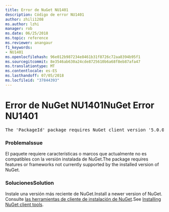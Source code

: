 ```yaml
---
title: Error de NuGet NU1401
description: Código de error NU1401
author: zhili1208
ms.author: lzhi
manager: rob
ms.date: 06/25/2018
ms.topic: reference
ms.reviewer: anangaur
f1_keywords:
- NU1401
ms.openlocfilehash: 96e012b987234e8461b31f8726c72aa8394b95f1
ms.sourcegitcommit: 8e3546ab630a24cde8725610b6a68f8eb87afa47
ms.translationtype: MT
ms.contentlocale: es-ES
ms.lasthandoff: 07/05/2018
ms.locfileid: "37844393"
---
```

# <a name="nuget-error-nu1401"></a><span data-ttu-id="c0d9a-103">Error de NuGet NU1401</span><span class="sxs-lookup"><span data-stu-id="c0d9a-103">NuGet Error NU1401</span></span>

<pre>The 'PackageId' package requires NuGet client version '5.0.0' or above, but the current NuGet version is '4.3.0'.</pre>

### <a name="issue"></a><span data-ttu-id="c0d9a-104">Problema</span><span class="sxs-lookup"><span data-stu-id="c0d9a-104">Issue</span></span>
<span data-ttu-id="c0d9a-105">El paquete requiere características o marcos que actualmente no es compatibles con la versión instalada de NuGet.</span><span class="sxs-lookup"><span data-stu-id="c0d9a-105">The package requires features or frameworks not currently supported by the installed version of NuGet.</span></span>

### <a name="solution"></a><span data-ttu-id="c0d9a-106">Soluciones</span><span class="sxs-lookup"><span data-stu-id="c0d9a-106">Solution</span></span>
<span data-ttu-id="c0d9a-107">Instale una versión más reciente de NuGet.</span><span class="sxs-lookup"><span data-stu-id="c0d9a-107">Install a newer version of NuGet.</span></span> <span data-ttu-id="c0d9a-108">Consulte [las herramientas de cliente de instalación de NuGet](../../install-nuget-client-tools.md).</span><span class="sxs-lookup"><span data-stu-id="c0d9a-108">See [Installing NuGet client tools](../../install-nuget-client-tools.md).</span></span>